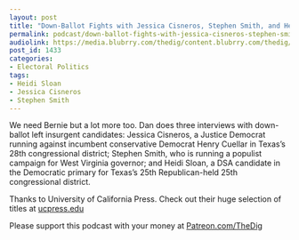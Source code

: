 ```yaml
---
layout: post
title: "Down-Ballot Fights with Jessica Cisneros, Stephen Smith, and Heidi Sloan"
permalink: podcast/down-ballot-fights-with-jessica-cisneros-stephen-smith-and-heidi-sloan
audiolink: https://media.blubrry.com/thedig/content.blubrry.com/thedig/The_Dig-EP_233-LeftRaces.mp3
post_id: 1433
categories: 
- Electoral Politics
tags: 
- Heidi Sloan
- Jessica Cisneros
- Stephen Smith
---
```


We need Bernie but a lot more too. Dan does three interviews with down-ballot left insurgent candidates: Jessica Cisneros, a Justice Democrat running against incumbent conservative Democrat Henry Cuellar in Texas’s 28th congressional district; Stephen Smith, who is running a populist campaign for West Virginia governor; and Heidi Sloan, a DSA candidate in the Democratic primary for Texas’s 25th Republican-held 25th congressional district.

Thanks to University of California Press. Check out their huge selection of titles at 
[ucpress.edu](https://ucpress.edu)

Please support this podcast with your money at 
[Patreon.com/TheDig](https://Patreon.com/TheDig)
